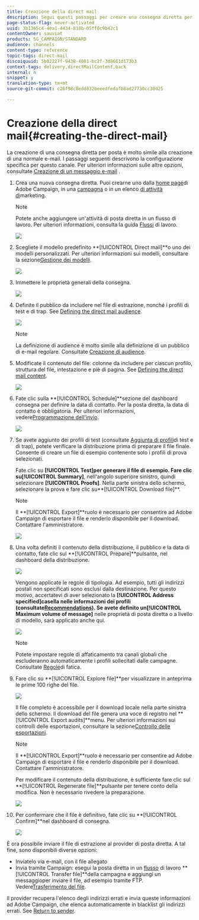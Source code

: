 ```yaml
---
title: Creazione della direct mail
description: Segui questi passaggi per creare una consegna diretta per la posta in Adobe Campaign.
page-status-flag: never-activated
uuid: 3b1365c4-4ea1-4434-818b-05ff0c9b42c1
contentOwner: sauviat
products: SG_CAMPAIGN/STANDARD
audience: channels
content-type: reference
topic-tags: direct-mail
discoiquuid: 5b02227f-9438-4001-bc2f-3d8661d173b3
context-tags: delivery,directMailContent,back
internal: n
snippet: y
translation-type: tm+mt
source-git-commit: c26f98c8edd832beeedfedafb8ad27730cc30d25

---
```



# Creazione della direct mail{#creating-the-direct-mail}

La creazione di una consegna diretta per posta è molto simile alla creazione di una normale e-mail. I passaggi seguenti descrivono la configurazione specifica per questo canale. Per ulteriori informazioni sulle altre opzioni, consultate [Creazione di un messaggio e-mail](../../channels/using/creating-an-email.md) .

1. Crea una nuova consegna diretta. Puoi crearne uno dalla [home page](../../start/using/interface-description.md#home-page)di Adobe Campaign, in una [campagna](../../start/using/marketing-activities.md#creating-a-marketing-activity) o in un elenco [di attività di](../../start/using/programs-and-campaigns.md#creating-a-campaign)marketing.

   >[!NOTE]
   >
   >Potete anche aggiungere un&#39;attività di posta diretta in un flusso di lavoro. Per ulteriori informazioni, consulta la guida [Flussi](../../automating/using/direct-mail-delivery.md) di lavoro.

   ![](assets/direct_mail_1.png)

1. Scegliete il modello predefinito **[!UICONTROL Direct mail]**o uno dei modelli personalizzati. Per ulteriori informazioni sui modelli, consultare la sezione[Gestione dei modelli](../../start/using/marketing-activity-templates.md).

   ![](assets/direct_mail_2.png)

1. Immettere le proprietà generali della consegna.

   ![](assets/direct_mail_3.png)

1. Definite il pubblico da includere nel file di estrazione, nonché i profili di test e di trap. See [Defining the direct mail audience](../../channels/using/defining-the-direct-mail-audience.md).

   ![](assets/direct_mail_4.png)

   >[!NOTE]
   >
   >La definizione di audience è molto simile alla definizione di un pubblico di e-mail regolare. Consultate [Creazione di audience](../../audiences/using/creating-audiences.md).

1. Modificate il contenuto del file: colonne da includere per ciascun profilo, struttura del file, intestazione e piè di pagina. See [Defining the direct mail content](../../channels/using/defining-the-direct-mail-content.md).

   ![](assets/direct_mail_5.png)

1. Fate clic sulla **[!UICONTROL Schedule]**sezione del dashboard consegna per definire la data di contatto. Per la posta diretta, la data di contatto è obbligatoria. Per ulteriori informazioni, vedere[Programmazione dell&#39;invio](../../sending/using/about-scheduling-messages.md).

   ![](assets/direct_mail_8.png)

1. Se avete aggiunto dei profili di test (consultate [Aggiunta di profili](../../channels/using/defining-the-direct-mail-audience.md#adding-test-and-trap-profiles)di test e di trap), potete verificare la distribuzione prima di preparare il file finale. Consente di creare un file di esempio contenente solo i profili di prova selezionati.

   Fate clic su **[!UICONTROL Test]**per generare il file di esempio. Fare clic su**[!UICONTROL Summary]**, nell&#39;angolo superiore sinistro, quindi selezionare **[!UICONTROL Proofs]**. Nella parte sinistra dello schermo, selezionare la prova e fare clic su**[!UICONTROL Download file]**.

   >[!NOTE]
   >
   >Il **[!UICONTROL Export]**ruolo è necessario per consentire ad Adobe Campaign di esportare il file e renderlo disponibile per il download. Contattare l&#39;amministratore.

   ![](assets/direct_mail_19.png)

1. Una volta definiti il contenuto della distribuzione, il pubblico e la data di contatto, fate clic sul **[!UICONTROL Prepare]**pulsante, nel dashboard della distribuzione.

   ![](assets/direct_mail_16.png)

   Vengono applicate le regole di tipologia. Ad esempio, tutti gli indirizzi postali non specificati sono esclusi dalla destinazione. Per questo motivo, accertatevi di aver selezionato la **[!UICONTROL Address specified]**casella nelle informazioni dei profili (consultate[Recommendations](../../channels/using/about-direct-mail.md#recommendations)). Se avete definito un**[!UICONTROL Maximum volume of message]** nelle proprietà di posta diretta o a livello di modello, sarà applicato anche qui.

   ![](assets/direct_mail_25.png)

   >[!NOTE]
   >
   >Potete impostare regole di affaticamento tra canali globali che escluderanno automaticamente i profili sollecitati dalle campagne. Consultate [Regole](../../administration/using/fatigue-rules.md)di fatica.

1. Fare clic su **[!UICONTROL Explore file]**per visualizzare in anteprima le prime 100 righe del file.

   ![](assets/direct_mail_18.png)

   Il file completo è accessibile per il download locale nella parte sinistra dello schermo. Il download del file genera una voce di registro nel **[!UICONTROL Export audits]**menu. Per ulteriori informazioni sui controlli delle esportazioni, consultare la sezione[Controllo delle esportazioni](../../administration/using/auditing-export-logs.md).

   >[!NOTE]
   >
   >Il **[!UICONTROL Export]**ruolo è necessario per consentire ad Adobe Campaign di esportare il file e renderlo disponibile per il download. Contattare l&#39;amministratore.

   Per modificare il contenuto della distribuzione, è sufficiente fare clic sul **[!UICONTROL Regenerate file]**pulsante per tenere conto della modifica. Non è necessario rivedere la preparazione.

   ![](assets/direct_mail_21.png)

1. Per confermare che il file è definitivo, fate clic su **[!UICONTROL Confirm]**nel dashboard di consegna.

   ![](assets/direct_mail_20.png)

È ora possibile inviare il file di estrazione al provider di posta diretta. A tal fine, sono disponibili diverse opzioni:

* Inviatelo via e-mail, con il file allegato
* Invia tramite Campaign: esegui la posta diretta in un [flusso](../../automating/using/direct-mail-delivery.md) di lavoro **[!UICONTROL Transfer file]**della campagna e aggiungi un messaggioper inviare il file, ad esempio tramite FTP. Vedere[Trasferimento del file](../../automating/using/transfer-file.md).

Il provider recupera l&#39;elenco degli indirizzi errati e invia queste informazioni ad Adobe Campaign, che elenca automaticamente in blacklist gli indirizzi errati. See [Return to sender](../../channels/using/return-to-sender.md).
